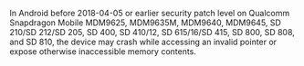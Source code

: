 In Android before 2018-04-05 or earlier security patch level on Qualcomm Snapdragon Mobile MDM9625, MDM9635M, MDM9640, MDM9645, SD 210/SD 212/SD 205, SD 400, SD 410/12, SD 615/16/SD 415, SD 800, SD 808, and SD 810, the device may crash while accessing an invalid pointer or expose otherwise inaccessible memory contents.